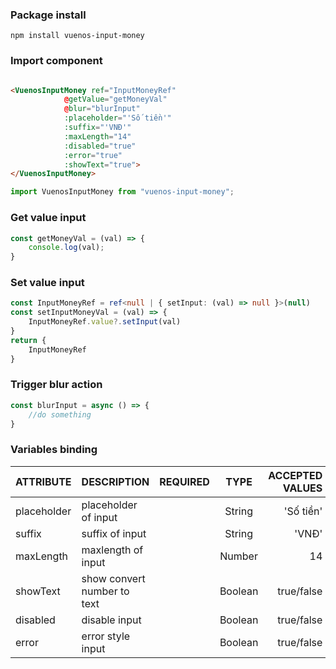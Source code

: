 ### Package install

```
npm install vuenos-input-money
```

### Import component

```html

<VuenosInputMoney ref="InputMoneyRef"
            @getValue="getMoneyVal"
            @blur="blurInput"
            :placeholder="'Số tiền'"
            :suffix="'VNĐ'"
            :maxLength="14"
            :disabled="true"
            :error="true"
            :showText="true">
</VuenosInputMoney>
```

```typescript
import VuenosInputMoney from "vuenos-input-money";
```

### Get value input

```typescript
const getMoneyVal = (val) => {
    console.log(val);
}
```

### Set value input

```typescript
const InputMoneyRef = ref<null | { setInput: (val) => null }>(null)
const setInputMoneyVal = (val) => {
    InputMoneyRef.value?.setInput(val)
}
return {
    InputMoneyRef
}
```

### Trigger blur action

```typescript
const blurInput = async () => {
    //do something
}
```

### Variables binding

| ATTRIBUTE   | DESCRIPTION                 | REQUIRED |  TYPE   | ACCEPTED VALUES | DEFAULT |
|:------------|:----------------------------|:--------:|:-------:|----------------:|--------:|
| placeholder | placeholder of input        |          | String  |       'Số tiền' |   empty |
| suffix      | suffix of input             |          | String  |           'VNĐ' |   empty |
| maxLength   | maxlength of input          |          | Number  |              14 |   empty |
| showText    | show convert number to text |          | Boolean |      true/false |   false |
| disabled    | disable input               |          | Boolean |      true/false |   false |
| error       | error style input           |          | Boolean |      true/false |   empty |
